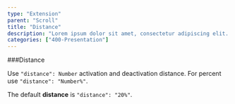 ```yaml
---
type: "Extension"
parent: "Scroll"
title: "Distance"
description: "Lorem ipsum dolor sit amet, consectetur adipiscing elit. Nunc tempus laoreet leo sit amet iaculis."
categories: ["400-Presentation"]
---
```


###Distance

Use `"distance": Number` activation and deactivation distance. For percent use `"distance": "Number%"`.

The default **distance** is `"distance": "20%"`.

<demo>
  <div class="demo_item" data-iframe="iframe/demo/scroll/distance">
  </div>
</demo>

